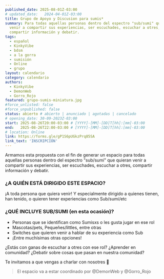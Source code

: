 ```yaml
---
published_date: 2025-08-01Z-03:00
# updated_date:   2024-04-01Z-03:00
title: Grupo de Apoyo y Discusion para sumis*
summary: Para todas aquellas personas dentro del espectro "sub/sumi" que quieran
  venir a compartir sus experiencias, ser escuchades, escuchar a otres,
  compartir información y debatir.
tags:
  - español
  - KinkyVibe
  - bdsm
  - a la gorra
  - sumisión
  - Online
  - grupo
layout: calendario
category: calendario
authors:
  - KinkyVibe
  - DemonWeb
  - Gorro_Rojo
featured: grupo-sumis-miniatura.jpg
#force_unlisted: false
#force_unpublished: false
status: abierto # abierto | anunciado | agotadas | cancelado
# opening_date: 30-09-2023Z-03:00
start: 2025-08-26T20:00-03:00 # [YYYY]-[MM]-[DD]T[hh]:[mm]-03:00
end:   2025-08-26T22:00-03:00 # [YYYY]-[MM]-[DD]T[hh]:[mm]-03:00
# location: Online
link: https://forms.gle/gP1S6pUGkzPrq85SA
link_text: 'INSCRIPCIÓN'
---
```


Armamos esta propuesta con el fin de generar un espacio para todas aquellas personas dentro del espectro "sub/sumi" que quieran venir a compartir sus experiencias, ser escuchades, escuchar a otres, compartir información y debatir.

### ¿A QUIÉN ESTÁ DIRIGIDO ESTE ESPACIO?

¡A toda persona que quiera venir! Y especialmente dirigido a quienes tienen, han tenido, o quieren tener experiencias como Sub/sumi/etc

### ¿QUÉ INCLUYE SUB/SUMI (en esta ocasión)?

- Personas que se identifican como Sumisxs o les gusta jugar en ese rol
- Mascotas/pets, Pequeñes/littles, entre otras
- Switches que quieren venir a hablar de su experiencia como Sub
- ¡Entre muchísimas otras opciones!

¿Estás con ganas de escuchar a otres con ese rol? ¿Aprender en comunidad? ¿Debatir sobre cosas que pasan en nuestra comunidad?

Te invitamos a que vengas a charlar con nosotres 💞

> El espacio va a estar coordinado por @DemonWeb y @Gorro_Rojo
